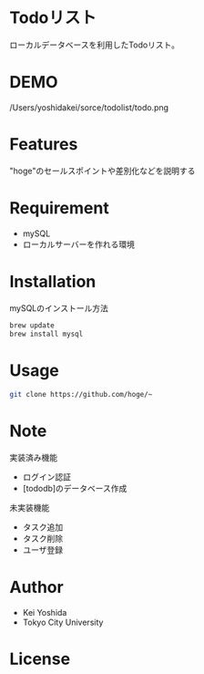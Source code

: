 # Todoリスト
ローカルデータベースを利用したTodoリスト。
 
# DEMO
 
/Users/yoshidakei/sorce/todolist/todo.png
 
# Features
 
"hoge"のセールスポイントや差別化などを説明する
 
# Requirement
 
* mySQL
* ローカルサーバーを作れる環境
 
# Installation
mySQLのインストール方法

```bash
brew update
brew install mysql
```
 
# Usage

 
```bash
git clone https://github.com/hoge/~
```
 
# Note
実装済み機能
* ログイン認証
* [tododb]のデータベース作成

未実装機能
* タスク追加
* タスク削除
* ユーザ登録
 
# Author
 
* Kei Yoshida
* Tokyo City University
 
# License
